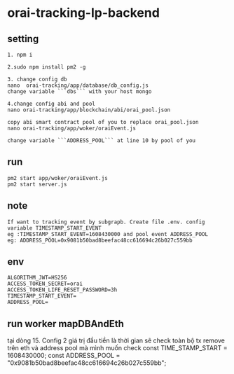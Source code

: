 # orai-tracking-lp-backend

## setting

```
1. npm i
```
```
2.sudo npm install pm2 -g
```
```
3. change config db
nano  orai-tracking/app/database/db_config.js
change variable ```dbs``` with your host mongo  
```
```
4.change config abi and pool
nano orai-tracking/app/blockchain/abi/orai_pool.json

copy abi smart contract pool of you to replace orai_pool.json
nano orai-tracking/app/woker/oraiEvent.js

change variable ```ADDRESS_POOL``` at line 10 by pool of you
```
## run
```
pm2 start app/woker/oraiEvent.js
pm2 start server.js
```

## note
```
If want to tracking event by subgrapb. Create file .env. config variable TIMESTAMP_START_EVENT 
eg :TIMESTAMP_START_EVENT=1608430000 and pool event ADDRESS_POOL 
eg: ADDRESS_POOL=0x9081b50bad8beefac48cc616694c26b027c559bb
```

## env 
```
ALGORITHM_JWT=HS256
ACCESS_TOKEN_SECRET=orai
ACCESS_TOKEN_LIFE_RESET_PASSWORD=3h
TIMESTAMP_START_EVENT=
ADDRESS_POOL=
```


## run worker mapDBAndEth
tại dòng 15. Config 2 giá trị đầu tiền là thời gian sẽ check toàn bộ tx remove trên eth và address pool mà mình muốn check
const TIME_STAMP_START = 1608430000;
const ADDRESS_POOL = "0x9081b50bad8beefac48cc616694c26b027c559bb";
